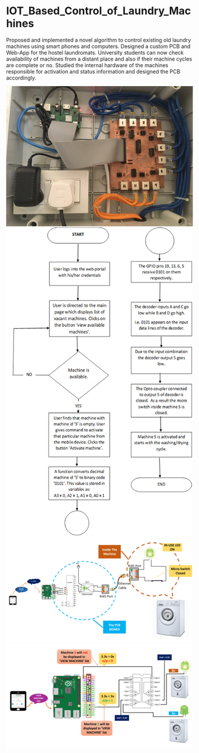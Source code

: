 # IOT_Based_Control_of_Laundry_Machines
Proposed and implemented a novel algorithm to control existing old laundry machines using smart phones and computers. Designed a custom PCB and Web-App for the hostel laundromats. University students can now check availability of machines from a distant place and also if their machine cycles are complete or no. Studied the internal hardware of the machines responsible for activation and status information and designed the PCB accordingly.

![PCB](https://github.com/PatilVrush/IOT_Based_Control_of_Laundry_Machines/blob/master/image1.jpeg)
![flow](https://github.com/PatilVrush/IOT_Based_Control_of_Laundry_Machines/blob/master/flow.png)
![working](https://github.com/PatilVrush/IOT_Based_Control_of_Laundry_Machines/blob/master/working_1.png)
![working2](https://github.com/PatilVrush/IOT_Based_Control_of_Laundry_Machines/blob/master/working_2.png)
